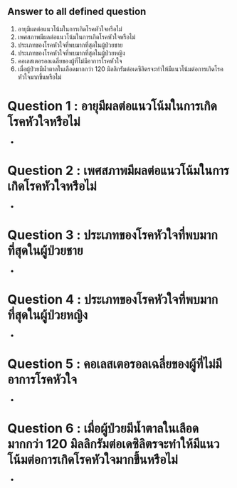 ## Answer to all defined question
1. อายุมีผลต่อแนวโน้มในการเกิดโรคหัวใจหรือไม่
2. เพศสภาพมีผลต่อแนวโน้มในการเกิดโรคหัวใจหรือไม่
3. ประเภทของโรคหัวใจที่พบมากที่สุดในผู้ป่วยชาย
4. ประเภทของโรคหัวใจที่พบมากที่สุดในผู้ป่วยหญิง
5. คอเลสเตอรอลเฉลี่ยของผู้ที่ไม่มีอาการโรคหัวใจ
6. เมื่อผู้ป่วยมีน้ำตาลในเลือดมากกว่า 120 มิลลิกรัมต่อเดซิลิตรจะทำให้มีแนวโน้มต่อการเกิดโรคหัวใจมากขึ้นหรือไม่

# Question 1 : อายุมีผลต่อแนวโน้มในการเกิดโรคหัวใจหรือไม่
*
# Question 2 : เพศสภาพมีผลต่อแนวโน้มในการเกิดโรคหัวใจหรือไม่
*
# Question 3 : ประเภทของโรคหัวใจที่พบมากที่สุดในผู้ป่วยชาย
*
# Question 4 : ประเภทของโรคหัวใจที่พบมากที่สุดในผู้ป่วยหญิง
*
# Question 5 : คอเลสเตอรอลเฉลี่ยของผู้ที่ไม่มีอาการโรคหัวใจ
*
# Question 6 : เมื่อผู้ป่วยมีน้ำตาลในเลือดมากกว่า 120 มิลลิกรัมต่อเดซิลิตรจะทำให้มีแนวโน้มต่อการเกิดโรคหัวใจมากขึ้นหรือไม่
*
